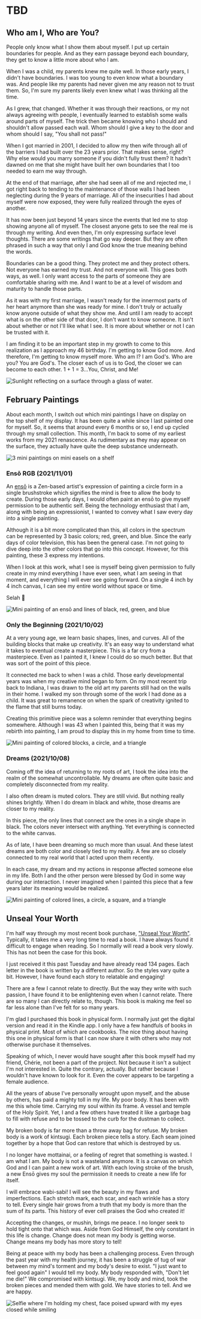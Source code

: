 # TBD

## Who am I, Who are You?

People only know what I show them about myself. I put up certain boundaries for people. And as they earn passage beyond each boundary, they get to know a little more about who I am.

When I was a child, my parents knew me quite well. In those early years, I didn't have boundaries. I was too young to even know what a boundary was. And people like my parents had never given me any reason not to trust them. So, I'm sure my parents likely even knew what I was thinking all the time.

As I grew, that changed. Whether it was through their reactions, or my not always agreeing with people, I eventually learned to establish some walls around parts of myself. The trick then became knowing who I should and shouldn't allow passed each wall. Whom should I give a key to the door and whom should I say, "You shall not pass!"

When I got married in 2001, I decided to allow my then wife through all of the barriers I had built over the 23 years prior. That makes sense, right? Why else would you marry someone if you didn't fully trust them? It hadn't dawned on me that she might have built her own boundaries that I too needed to earn me way through.

At the end of that marriage, after she had seen all of me and rejected me, I got right back to tending to the maintenance of those walls I had been neglecting during the 9 years of marriage. All of the insecurities I had about myself were now exposed, they were fully realized through the eyes of another.

It has now been just beyond 14 years since the events that led me to stop showing anyone all of myself. The closest anyone gets to see the real me is through my writing. And even then, I'm only expressing surface level thoughts. There are some writings that go way deeper. But they are often phrased in such a way that only I and God know the true meaning behind the words.

Boundaries can be a good thing. They protect me and they protect others. Not everyone has earned my trust. And not everyone will. This goes both ways, as well. I only want access to the parts of someone they are comfortable sharing with me. And I want to be at a level of wisdom and maturity to handle those parts.

As it was with my first marriage, I wasn't ready for the innermost parts of her heart anymore than she was ready for mine. I don't truly or actually know anyone outside of what they show me. And until I am ready to accept what is on the other side of that door, I don't want to know someone. It isn't about whether or not I'll like what I see. It is more about whether or not I can be trusted with it.

I am finding it to be an important step in my growth to come to this realization as I approach my 46 birthday. I'm getting to know God more. And therefore, I'm getting to know myself more. Who am I? I am God's. Who are you? You are God's. The closer each of us is to God, the closer we can become to each other. 1 + 1 = 3...You, Christ, and Me!

![Sunlight reflecting on a surface through a glass of water.](./img/IMG_2306.jpeg)

## February Paintings

About each month, I switch out which mini paintings I have on display on the top shelf of my display. It has been quite a while since I last painted one for myself. So, it seems that around every 6 months or so, I end up cycled through my small collection. This month, I'm back to some of my earliest works from my 2021 renascence. As rudimentary as they may appear on the surface, they actually have quite the deep substance underneath.

![3 mini paintings on mini easels on a shelf](./img/IMG_2315.jpeg)

### Ensō RGB (2021/11/01)

An [ensō](https://en.wikipedia.org/wiki/Ens%25C5%258D) is a Zen-based artist's expression of painting a circle form in a single brushstroke which signifies the mind is free to allow the body to create. During those early days, I would often paint an ensō to give myself permission to be authentic self. Being the technology enthusiast that I am, along with being an expressionist, I wanted to convey what I saw every day into a single painting.

Although it is a bit more complicated than this, all colors in the spectrum can be represented by 3 basic colors; red, green, and blue. Since the early days of color television, this has been the general case. I'm not going to dive deep into the other colors that go into this concept. However, for this painting, these 3 express my intentions.

When I look at this work, what I see is myself being given permission to fully create in my mind everything I have ever seen, what I am seeing in that moment, and everything I will ever see going forward. On a single 4 inch by 4 inch canvas, I can see my entire world without space or time.

Selah :pray:

![Mini painting of an ensō and lines of black, red, green, and blue](./img/IMG_2313.jpeg)

### Only the Beginning (2021/10/02)

At a very young age, we learn basic shapes, lines, and curves. All of the building blocks that make up creativity. It's an easy way to understand what it takes to eventual create a masterpiece. This is a far cry from a masterpiece. Even as I painted it, I knew I could do so much better. But that was sort of the point of this piece.

It connected me back to when I was a child. Those early developmental years was when my creative mind began to form. On my most recent trip back to Indiana, I was drawn to the old art my parents still had on the walls in their home. I walked my son through some of the work I had done as a child. It was great to remanence on when the spark of creativity ignited to the flame that still burns today.

Creating this primitive piece was a solemn reminder that everything begins somewhere. Although I was 43 when I painted this, being that it was my rebirth into painting, I am proud to display this in my home from time to time.

![Mini painting of colored blocks, a circle, and a triangle](./img/IMG_2311.jpeg)

### Dreams (2021/10/08)

Coming off the idea of returning to my roots of art, I took the idea into the realm of the somewhat uncontrollable. My dreams are often quite basic and completely disconnected from my reality.

I also often dream is muted colors. They are still vivid. But nothing really shines brightly. When I do dream in black and white, those dreams are closer to my reality.

In this piece, the only lines that connect are the ones in a single shape in black. The colors never intersect with anything. Yet everything is connected to the white canvas.

As of late, I have been dreaming so much more than usual. And these latest dreams are both color and closely tied to my reality. A few are so closely connected to my real world that I acted upon them recently.

In each case, my dream and my actions in response affected someone else in my life. Both I and the other person were blessed by God in some way during our interaction. I never imagined when I painted this piece that a few years later its meaning would be realized.

![Mini painting of colored lines, a circle, a square, and a triangle](./img/IMG_2312.jpeg)

## Unseal Your Worth

I'm half way through my most recent book purchase, ["Unseal Your Worth"](https://a.co/d/9M6afIt). Typically, it takes me a very long time to read a book. I have always found it difficult to engage when reading. So I normally will read a book very slowly. This has not been the case for this book.

I just received it this past Tuesday and have already read 134 pages. Each letter in the book is written by a different author. So the styles vary quite a bit. However, I have found each story to relatable and engaging!

There are a few I cannot relate to directly. But the way they write with such passion, I have found it to be enlightening even when I cannot relate. There are so many I can directly relate to, though. This book is making me feel so far less alone than I've felt for so many years.

I'm glad I purchased this book in physical form. I normally just get the digital version and read it in the Kindle app. I only have a few handfuls of books in physical print. Most of which are cookbooks. The nice thing about having this one in physical form is that I can now share it with others who may not otherwise purchase it themselves.

Speaking of which, I never would have sought after this book myself had my friend, Chérie, not been a part of the project. Not because it isn't a subject I'm not interested in. Quite the contrary, actually. But rather because I wouldn't have known to look for it. Even the cover appears to be targeting a female audience.

All the years of abuse I've personally wrought upon myself, and the abuse by others, has paid a mighty toll in my life. My poor body. It has been with me this whole time. Carrying my soul within its frame. A vessel and temple of the Holy Spirit. Yet, I and a few others have treated it like a garbage bag to fill with refuse and to be tossed to the curb for the dustman to collect.

My broken body is far more than a throw away bag for refuse. My broken body is a work of kintsugi. Each broken piece tells a story. Each seam joined together by a hope that God can restore that which is destroyed by us.

I no longer have mottainai, or a feeling of regret that something is wasted. I am what I am. My body is not a wasteland anymore. It is a canvas on which God and I can paint a new work of art. With each loving stroke of the brush, a new Ensō gives my soul the permission it needs to create a new life for itself.

I will embrace wabi-sabi! I will see the beauty in my flaws and imperfections. Each stretch mark, each scar, and each wrinkle has a story to tell. Every single hair grows from a truth that my body is more than the sum of its parts. This history of ever cell praises the God who created it!

Accepting the changes, or mushin, brings me peace. I no longer seek to hold tight onto that which was. Aside from God Himself, the only constant in this life is change. Change does not mean my body is getting worse. Change means my body has more story to tell!

Being at peace with my body has been a challenging process. Even through the past year with my health journey, it has been a struggle of tug of war between my mind's torment and my body's desire to exist. "I just want to feel good again" I would tell my body. My body responded with, "Don't let me die!" We compromised with kintsugi. We, my body and mind, took the broken pieces and mended them with gold. We have stories to tell. And we are happy.

![Selfie where I'm holding my chest, face poised upward with my eyes closed while smiling](./img/IMG_2213.jpeg)


